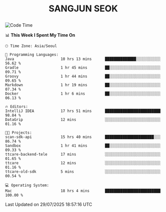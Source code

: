 <h1>
 <p align="center">
   SANGJUN SEOK
 </p>
</h1>

<!--START_SECTION:waka-->
![Code Time](http://img.shields.io/badge/Code%20Time-4%2C541%20hrs-blue)

📊 **This Week I Spent My Time On** 

```text
🕑︎ Time Zone: Asia/Seoul

💬 Programming Languages: 
Java                     10 hrs 13 mins      ██████████████░░░░░░░░░░░   56.62 % 
Gradle                   1 hr 45 mins        ██░░░░░░░░░░░░░░░░░░░░░░░   09.71 % 
Groovy                   1 hr 44 mins        ██░░░░░░░░░░░░░░░░░░░░░░░   09.65 % 
Markdown                 1 hr 19 mins        ██░░░░░░░░░░░░░░░░░░░░░░░   07.34 % 
Docker                   1 hr 6 mins         ██░░░░░░░░░░░░░░░░░░░░░░░   06.13 % 

🔥 Editors: 
IntelliJ IDEA            17 hrs 51 mins      █████████████████████████   98.84 % 
DataGrip                 12 mins             ░░░░░░░░░░░░░░░░░░░░░░░░░   01.16 % 

🐱‍💻 Projects: 
scan-sdk-api             15 hrs 40 mins      ██████████████████████░░░   86.74 % 
Sandbox                  1 hr 41 mins        ██░░░░░░░░░░░░░░░░░░░░░░░   09.33 % 
ttcare-backend-tele      17 mins             ░░░░░░░░░░░░░░░░░░░░░░░░░   01.65 % 
ttcare                   12 mins             ░░░░░░░░░░░░░░░░░░░░░░░░░   01.16 % 
ttcare-old-sdk           5 mins              ░░░░░░░░░░░░░░░░░░░░░░░░░   00.54 % 

💻 Operating System: 
Mac                      18 hrs 4 mins       █████████████████████████   100.00 % 
```


 Last Updated on 29/07/2025 18:57:16 UTC
<!--END_SECTION:waka-->
